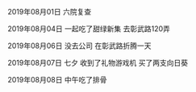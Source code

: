 2019年08月01日
六院复查

2019年08月04日
一起吃了甜绿新集
去彰武路120弄

2019年08月06日
没去公司 在彰武路折腾一天

2019年08月07日
七夕
收到了礼物游戏机
买了两支向日葵

2019年08月08日
中午吃了排骨